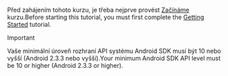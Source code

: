<span data-ttu-id="f043b-101">Před zahájením tohoto kurzu, je třeba nejprve provést [Začínáme](../articles/mobile-engagement/mobile-engagement-android-get-started.md) kurzu.</span><span class="sxs-lookup"><span data-stu-id="f043b-101">Before starting this tutorial, you must first complete the [Getting Started](../articles/mobile-engagement/mobile-engagement-android-get-started.md) tutorial.</span></span>

> [!IMPORTANT]
> <span data-ttu-id="f043b-102">Vaše minimální úroveň rozhraní API systému Android SDK musí být 10 nebo vyšší (Android 2.3.3 nebo vyšší).</span><span class="sxs-lookup"><span data-stu-id="f043b-102">Your minimum Android SDK API level must be 10 or higher (Android 2.3.3 or higher).</span></span>
> 
> 

